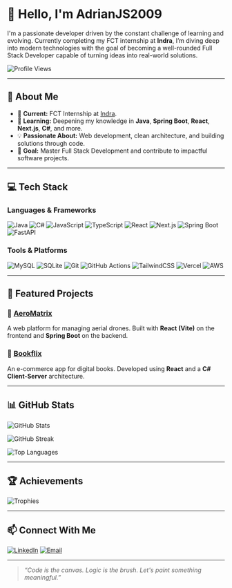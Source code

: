 # 👋 Hello, I'm AdrianJS2009

I'm a passionate developer driven by the constant challenge of learning and evolving. Currently completing my FCT internship at **Indra**, I’m diving deep into modern technologies with the goal of becoming a well-rounded Full Stack Developer capable of turning ideas into real-world solutions.

![Profile Views](https://komarev.com/ghpvc/?username=AdrianJS2009&style=for-the-badge)

---

## 💼 About Me

- 🔭 **Current:** FCT Internship at [Indra](https://www.indracompany.com/).
- 🚀 **Learning:** Deepening my knowledge in **Java**, **Spring Boot**, **React**, **Next.js**, **C#**, and more.
- 💡 **Passionate About:** Web development, clean architecture, and building solutions through code.
- 🎯 **Goal:** Master Full Stack Development and contribute to impactful software projects.

---

## 💻 Tech Stack

### Languages & Frameworks
![Java](https://img.shields.io/badge/java-%23ED8B00.svg?style=for-the-badge&logo=openjdk&logoColor=white)
![C#](https://img.shields.io/badge/c%23-%23239120.svg?style=for-the-badge&logo=csharp&logoColor=white)
![JavaScript](https://img.shields.io/badge/javascript-%23323330.svg?style=for-the-badge&logo=javascript&logoColor=%23F7DF1E)
![TypeScript](https://img.shields.io/badge/typescript-%23007ACC.svg?style=for-the-badge&logo=typescript&logoColor=white)
![React](https://img.shields.io/badge/react-%2320232a.svg?style=for-the-badge&logo=react&logoColor=%2361DAFB)
![Next.js](https://img.shields.io/badge/Next-black?style=for-the-badge&logo=next.js&logoColor=white)
![Spring Boot](https://img.shields.io/badge/SpringBoot-6DB33F?style=for-the-badge&logo=spring&logoColor=white)
![FastAPI](https://img.shields.io/badge/FastAPI-005571?style=for-the-badge&logo=fastapi)

### Tools & Platforms
![MySQL](https://img.shields.io/badge/mysql-4479A1.svg?style=for-the-badge&logo=mysql&logoColor=white)
![SQLite](https://img.shields.io/badge/sqlite-%2307405e.svg?style=for-the-badge&logo=sqlite&logoColor=white)
![Git](https://img.shields.io/badge/git-%23F05033.svg?style=for-the-badge&logo=git&logoColor=white)
![GitHub Actions](https://img.shields.io/badge/github%20actions-%232671E5.svg?style=for-the-badge&logo=githubactions&logoColor=white)
![TailwindCSS](https://img.shields.io/badge/tailwindcss-%2338B2AC.svg?style=for-the-badge&logo=tailwind-css&logoColor=white)
![Vercel](https://img.shields.io/badge/vercel-%23000000.svg?style=for-the-badge&logo=vercel&logoColor=white)
![AWS](https://img.shields.io/badge/AWS-%23FF9900.svg?style=for-the-badge&logo=amazon-aws&logoColor=white)

---

## 🌟 Featured Projects

### 🔹 [AeroMatrix](https://github.com/AdrianJS2009/Proyecto_FCT)
A web platform for managing aerial drones. Built with **React (Vite)** on the frontend and **Spring Boot** on the backend.

### 🔹 [Bookflix](https://github.com/AdrianJS2009/Bookflix)
An e-commerce app for digital books. Developed using **React** and a **C# Client-Server** architecture.

---

## 📊 GitHub Stats

![GitHub Stats](https://github-readme-stats.vercel.app/api?username=AdrianJS2009&theme=monokai&hide_border=false&include_all_commits=true&count_private=true)

![GitHub Streak](https://nirzak-streak-stats.vercel.app/?user=AdrianJS2009&theme=monokai&hide_border=false)

![Top Languages](https://github-readme-stats.vercel.app/api/top-langs/?username=AdrianJS2009&theme=monokai&hide_border=false&include_all_commits=true&count_private=true&layout=compact)

---

## 🏆 Achievements

![Trophies](https://github-profile-trophy.vercel.app/?username=AdrianJS2009&theme=radical&no-frame=false&no-bg=false&margin-w=4)

---

## 📫 Connect With Me

[![LinkedIn](https://img.shields.io/badge/LinkedIn-%230077B5.svg?logo=linkedin&logoColor=white)](https://linkedin.com/in/ajimsan2009)
[![Email](https://img.shields.io/badge/Email-D14836?logo=gmail&logoColor=white)](mailto:ajimsan2096@gmail.com)

---

> *“Code is the canvas. Logic is the brush. Let's paint something meaningful.”*
